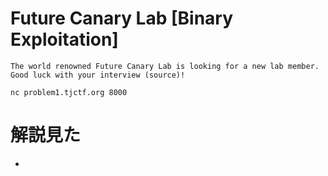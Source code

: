 # Future Canary Lab [Binary Exploitation]
```
The world renowned Future Canary Lab is looking for a new lab member. Good luck with your interview (source)!

nc problem1.tjctf.org 8000
```

# 解説見た
- 
